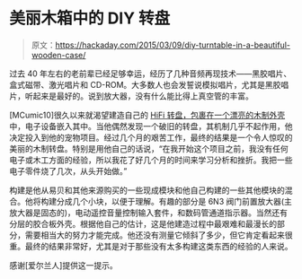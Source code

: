 # 美丽木箱中的 DIY 转盘

> 原文：<https://hackaday.com/2015/03/09/diy-turntable-in-a-beautiful-wooden-case/>

过去 40 年左右的老前辈已经足够幸运，经历了几种音频再现技术——黑胶唱片、盒式磁带、激光唱片和 CD-ROM。大多数人也会发誓说模拟唱片，尤其是黑胶唱片，听起来是最好的。说到放大器，没有什么能比得上真空管的丰富。

[MCumic10]很久以来就渴望建造自己的 [HiFi 转盘，包裹在一个漂亮的木制外壳](http://www.instructables.com/id/DIY-turntable-with-amp-preamp-and-buffer-in-wooden/)中，电子设备嵌入其中。当他偶然发现一个破旧的转盘，其机制几乎不起作用，他决定投入到他的宠物项目。经过几个月的艰苦工作，最终的结果是一个令人惊叹的美丽的木制转盘。特别是用他自己的话说，“在我开始这个项目之前，我没有任何电子或木工方面的经验，所以我花了好几个月的时间来学习分析和挫折。我把一些电子零件烧了几次，从头开始做。”

构建是他从易贝和其他来源购买的一些现成模块和他自己构建的一些其他模块的混合。他将构建分成几个小块，以便于理解。有趣的部分是 6N3 阀门前置放大器(主放大器是固态的)，电动遥控音量控制输入套件，和数码管通道指示器。当然还有分层的胶合板外壳。根据他自己的估计，这是他建造过程中最艰难和最漫长的部分，需要相当大的努力才能完成。他还没有测量它倾斜了多少，但它肯定看起来很重。最终的结果非常好，尤其是对于那些没有太多构建这类东西的经验的人来说。

感谢[爱尔兰人]提供这一提示。